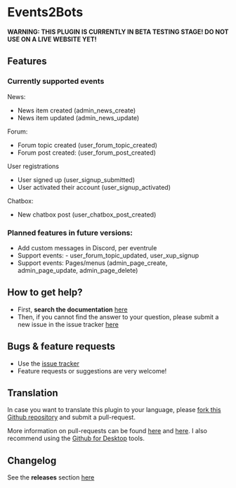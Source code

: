 # Events2Bots #

**WARNING: THIS PLUGIN IS CURRENTLY IN BETA TESTING STAGE! DO NOT USE ON A LIVE WEBSITE YET!**

## Features

### Currently supported events
News:
- News item created (admin_news_create)
- News item updated (admin_news_update)

Forum:
- Forum topic created (user_forum_topic_created)
- Forum post created: (user_forum_post_created)

User registrations
- User signed up (user_signup_submitted)
- User activated their account (user_signup_activated)

Chatbox:
- New chatbox post (user_chatbox_post_created)

### Planned features in future versions:
- Add custom messages in Discord, per eventrule 
- Support events: - user_forum_topic_updated, user_xup_signup
- Support events: Pages/menus (admin_page_create, admin_page_update, admin_page_delete)

## How to get help? ##

* First, **search the documentation** [here](https://tijnk.gitbook.io/events2bots/)
* Then, if you cannot find the answer to your question, please submit a new issue in the issue tracker [here](https://github.com/Moc/events2bots/issues)

## Bugs &  feature requests ##
* Use the [issue tracker](https://github.com/Moc/events2bots/issues)
* Feature requests or suggestions are very welcome!

## Translation ##
In case you want to translate this plugin to your language, please [fork this Github repository](https://help.github.com/articles/fork-a-repo) and submit a pull-request.

More information on pull-requests can be found [here](https://help.github.com/articles/using-pull-requests) and [here](http://guides.github.com/overviews/flow/).
I also recommend using the [Github for Desktop](https://desktop.github.com/) tools.

## Changelog ##
See the **releases** section [here](https://github.com/Moc/events2bots/releases)